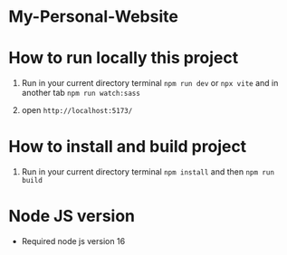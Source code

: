 # My-Personal-Website

# How to run locally this project

1. Run in your current directory terminal `npm run dev` or `npx vite` and in another tab `npm run watch:sass`

2. open `http://localhost:5173/`

# How to install and build project

1. Run in your current directory terminal `npm install` and then `npm run build`

# Node JS version

- Required node js version 16

